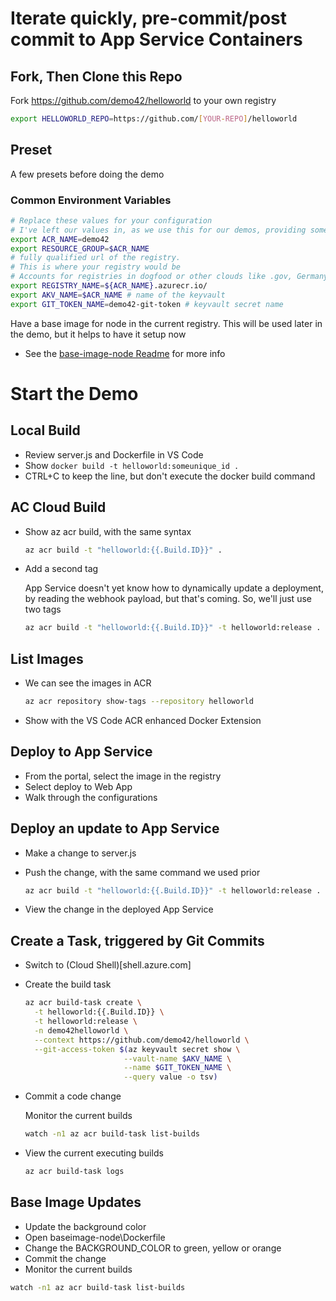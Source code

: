 # Iterate quickly, pre-commit/post commit to App Service Containers


## Fork, Then Clone this Repo

Fork https://github.com/demo42/helloworld to your own registry
```sh
export HELLOWORLD_REPO=https://github.com/[YOUR-REPO]/helloworld
```

## Preset

A few presets before doing the demo

### Common Environment Variables
```sh
# Replace these values for your configuration
# I've left our values in, as we use this for our demos, providing some examples
export ACR_NAME=demo42
export RESOURCE_GROUP=$ACR_NAME
# fully qualified url of the registry. 
# This is where your registry would be
# Accounts for registries in dogfood or other clouds like .gov, Germany and China
export REGISTRY_NAME=${ACR_NAME}.azurecr.io/ 
export AKV_NAME=$ACR_NAME # name of the keyvault
export GIT_TOKEN_NAME=demo42-git-token # keyvault secret name
```

Have a base image for node in the current registry. This will be used later in the demo, but it helps to have it setup now

- See the [base-image-node Readme](https://github.com/demo42/baseimage-node/blob/master/README.md) for more info

# Start the Demo

## Local Build
- Review server.js and Dockerfile in VS Code
- Show `docker build -t helloworld:someunique_id .` 
- CTRL+C to keep the line, but don't execute the docker build command

## AC Cloud Build

- Show az acr build, with the same syntax

  ```sh
  az acr build -t "helloworld:{{.Build.ID}}" .
  ```

- Add a second tag

  App Service doesn't yet know how to dynamically update a deployment, by reading the webhook payload, but that's coming. So, we'll just use two tags

  ```sh
  az acr build -t "helloworld:{{.Build.ID}}" -t helloworld:release .
  ```

## List Images

- We can see the images in ACR
  ```sh
  az acr repository show-tags --repository helloworld
  ```

- Show with the VS Code ACR enhanced Docker Extension


## Deploy to App Service

- From the portal, select the image in the registry
- Select deploy to Web App
- Walk through the configurations

## Deploy an update to App Service

- Make a change to server.js
- Push the change, with the same command we used prior

  ```sh
  az acr build -t "helloworld:{{.Build.ID}}" -t helloworld:release .
  ```

- View the change in the deployed App Service
## Create a Task, triggered by Git Commits

- Switch to (Cloud Shell)[shell.azure.com]
- Create the build task
  ```sh
  az acr build-task create \
    -t helloworld:{{.Build.ID}} \
    -t helloworld:release \
    -n demo42helloworld \
    --context https://github.com/demo42/helloworld \
    --git-access-token $(az keyvault secret show \
                        --vault-name $AKV_NAME \
                        --name $GIT_TOKEN_NAME \
                        --query value -o tsv)
  ```

- Commit a code change
  
  Monitor the current builds
  ```sh
  watch -n1 az acr build-task list-builds 
  ```

- View the current executing builds

  ```sh
  az acr build-task logs
  ```

## Base Image Updates

- Update the background color
- Open baseimage-node\Dockerfile
- Change the BACKGROUND_COLOR to green, yellow or orange
- Commit the change 
-  Monitor the current builds
  ```sh
  watch -n1 az acr build-task list-builds 
  ```
